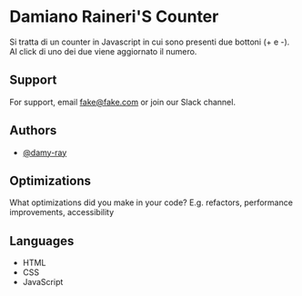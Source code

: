 
# Damiano Raineri'S Counter

Si tratta di un counter in Javascript in cui sono presenti due bottoni (+ e -). Al click di uno dei due viene aggiornato il numero. 

## Support

For support, email fake@fake.com or join our Slack channel.


## Authors

- [@damy-ray](https://www.github.com/damy-ray)


## Optimizations

What optimizations did you make in your code? E.g. refactors, performance improvements, accessibility


## Languages

* HTML
* CSS
* JavaScript
